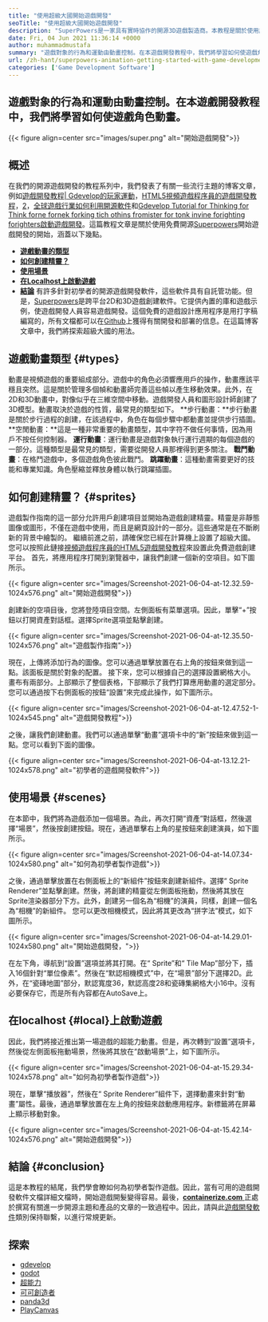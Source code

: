 ```yaml
---
title: "使用超級大國開始遊戲開發" 
seoTitle: "使用超級大國開始遊戲開發" 
description: "SuperPowers是一家具有實時協作的開源3D遊戲製造商。本教程是關於使用超級大國開始遊戲開發的開始。" 
date: Fri, 04 Jun 2021 11:36:14 +0000
author: muhammadmustafa
summary: "遊戲對象的行為和運動由動畫控制。在本遊戲開發教程中，我們將學習如何使遊戲角色動畫。" 
url: /zh-hant/superpowers-animation-getting-started-with-game-development/
categories: ['Game Development Software']
---
```


## 遊戲對象的行為和運動由動畫控制。在本遊戲開發教程中，我們將學習如何使遊戲角色動畫。

{{< figure align=center src="images/super.png" alt="開始遊戲開發">}}


## **概述**
在我們的開源遊戲開發的教程系列中，我們發表了有關一些流行主題的博客文章，例如[遊戲開發教程| Gdevelop的玩家運動][1]，[HTML5視頻遊戲程序員的遊戲開發教程][2]，[2]，[全球遊戲行業如何利用開源軟件][3]和[Gdevelop Tutorial for Thinking for Think forne fornek forking tich othins fromister for tonk invine forighting forighters啟動遊戲開發][4 ]。這篇教程文章是關於使用免費開源[Superpowers][5]開始遊戲開發的開始，涵蓋以下幾點。
  * **[遊戲動畫的類型][6]**
  * **[如何創建精靈？][7]**
  * **[使用場景][8]**
  * **[在Localhost上啟動遊戲][9]**
  * **[結論][10]**
有許多針對初學者的開源遊戲開發軟件，這些軟件具有自託管功能。但是，[Superpowers][5]是跨平台2D和3D遊戲創建軟件。它提供內置的庫和遊戲示例，使遊戲開發人員容易遊戲開發。這個免費的遊戲設計應用程序是用打字稿編寫的，所有文檔都可以在[Github][11]上獲得有關開發和部署的信息。在這篇博客文章中，我們將探索超級大國的用法。

## 遊戲動畫類型 {#types}
動畫是視頻遊戲的重要組成部分。遊戲中的角色必須響應用戶的操作，動畫應該平穩且突然。這是關於管理多個幀和動畫師完善這些幀以產生移動效果。此外，在2D和3D動畫中，對像似乎在三維空間中移動。遊戲開發人員和圖形設計師創建了3D模型。動畫取決於遊戲的性質，最常見的類型如下。
**步行動畫：**步行動畫是關於步行過程的創建，在該過程中，角色在每個步驟中都動畫並提供步行插圖。
**空閒動畫：**這是一種非常重要的動畫類型，其中字符不做任何事情，因為用戶不按任何控制器。
**運行動畫**：運行動畫是遊戲對象執行運行週期的每個遊戲的一部分。這種類型是最常見的類型，需要從開發人員那裡得到更多關注。
**戰鬥動畫**：在格鬥遊戲中，多個遊戲角色彼此戰鬥。
**跳躍動畫**：這種動畫需要更好的技能和專業知識。角色壓縮並釋放身體以執行跳躍插圖。

## 如何創建精靈？   {#sprites}
遊戲製作指南的這一部分允許用戶創建項目並開始為遊戲創建精靈。精靈是非靜態圖像或圖形，不僅在遊戲中使用，而且是網頁設計的一部分。這些通常是在不斷刷新的背景中繪製的。
繼續前進之前，請確保您已經在計算機上設置了超級大國。您可以按照此鏈接[視頻遊戲程序員的HTML5遊戲開發教程][2]來設置此免費遊戲創建平台。
首先，將應用程序打開到瀏覽器中，讓我們創建一個新的空項目。如下圖所示。

{{< figure align=center src="images/Screenshot-2021-06-04-at-12.32.59-1024x576.png" alt="開始遊戲開發">}}

創建新的空項目後，您將登陸項目空間。左側面板有菜單選項。因此，單擊“+”按鈕以打開資產對話框。選擇Sprite選項並點擊創建。

{{< figure align=center src="images/Screenshot-2021-06-04-at-12.35.50-1024x576.png" alt="遊戲製作指南">}}

現在，上傳將添加行為的圖像。您可以通過單擊放置在右上角的按鈕來做到這一點。該面板是關於對象的配置。
接下來，您可以根據自己的選擇設置網格大小。畫布有兩部分。上部顯示了整個表格，下部顯示了我們打算應用動畫的選定部分。您可以通過按下右側面板的按鈕“設置”來完成此操作，如下圖所示。

{{< figure align=center src="images/Screenshot-2021-06-04-at-12.47.52-1-1024x545.png" alt="遊戲開發教程">}}

之後，讓我們創建動畫。我們可以通過單擊“動畫”選項卡中的“新”按鈕來做到這一點。您可以看到下面的圖像。

{{< figure align=center src="images/Screenshot-2021-06-04-at-13.12.21-1024x578.png" alt="初學者的遊戲開發軟件">}}


## 使用場景 {#scenes}
在本節中，我們將為遊戲添加一個場景。為此，再次打開“資產”對話框，然後選擇“場景”，然後按創建按鈕。現在，通過單擊右上角的星按鈕來創建演員，如下圖所示。

{{< figure align=center src="images/Screenshot-2021-06-04-at-14.07.34-1024x580.png" alt="如何為初學者製作遊戲">}}

之後，通過單擊放置在右側面板上的“新組件”按鈕來創建新組件。選擇“ Sprite Renderer”並點擊創建。然後，將創建的精靈從左側面板拖動，然後將其放在Sprite渲染器部分下方。此外，創建另一個名為“相機”的演員，同樣，創建一個名為“相機”的新組件。
您可以更改相機模式，因此將其更改為“拼字法”模式，如下圖所示。

{{< figure align=center src="images/Screenshot-2021-06-04-at-14.29.01-1024x580.png" alt="開始遊戲開發，">}}

在左下角，導航到“設置”選項並將其打開。在“ Sprite”和“ Tile Map”部分下，插入16個針對“單位像素”。然後在“默認相機模式”中，在“場景”部分下選擇2D。此外，在“瓷磚地圖”部分，默認寬度36，默認高度28和瓷磚集網格大小16中。沒有必要保存它，而是所有內容都在AutoSave上。

## 在localhost   {#local}上啟動遊戲
因此，我們將接近推出第一場遊戲的超能力動畫。但是，再次轉到“設置”選項卡，然後從左側面板拖動場景，然後將其放在“啟動場景”上，如下圖所示。

{{< figure align=center src="images/Screenshot-2021-06-04-at-15.29.34-1024x578.png" alt="如何為初學者製作遊戲">}}

現在，單擊“播放器”，然後在“ Sprite Renderer”組件下，選擇動畫來針對“動畫”屬性。最後，通過單擊放置在左上角的按鈕來啟動應用程序。新標籤將在屏幕上顯示移動對象。

{{< figure align=center src="images/Screenshot-2021-06-04-at-15.42.14-1024x576.png" alt="開始遊戲開發">}}


## 結論 {#conclusion}
這是本教程的結尾，我們學會瞭如何為初學者製作遊戲。因此，當有可用的遊戲開發軟件文檔詳細文檔時，開始遊戲開髮變得容易。最後，[**containerize.com** ][12]正處於撰寫有關進一步開源主題和產品的文章的一致過程中。因此，請與此[遊戲開發軟件][13]類別保持聯繫，以進行常規更新。

## 探索
  * [gdevelop][14]
  * [godot][15]
  * [超能力][5]
  * [可可創造者][16]
  * [panda3d][17]
  * [PlayCanvas][18]

  
[1]: https://blog.containerize.com/game-development-software/game-development-tutorial-player-movement-in-gdevelop/
[2]: https://blog.containerize.com/2021/05/19/html5-game-development-tutorial-for-video-game-programmers/
[3]: https://blog.containerize.com/game-development-software/how-global-gaming-market-leveraging-open-source-software/
[4]: https://blog.containerize.com/game-development-software/game-development-tutorial-player-movement-in-gdevelop/
[5]: https://products.containerize.com/game-development-software/superpowers/
[6]: #types
[7]: #sprites
[8]: #scenes
[9]: #local
[10]: #Conclusion
[11]: https://github.com/superpowers/superpowers-core
[12]: https://www.containerize.com/
[13]: https://products.containerize.com/game-development-software/
[14]: https://products.containerize.com/game-development-software/gdevelop/
[15]: https://products.containerize.com/game-development-software/godot/
[16]: https://products.containerize.com/game-development-software/cocos-creator/
[17]: https://products.containerize.com/game-development-software/panda3d/
[18]: https://products.containerize.com/game-development-software/playcanvas/

